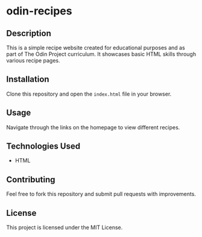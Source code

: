 # odin-recipes

## Description
This is a simple recipe website created for educational purposes and as part of The Odin Project curriculum. It showcases basic HTML skills through various recipe pages.

## Installation
Clone this repository and open the `index.html` file in your browser.

## Usage
Navigate through the links on the homepage to view different recipes.

## Technologies Used
- HTML

## Contributing
Feel free to fork this repository and submit pull requests with improvements.

## License
This project is licensed under the MIT License.
